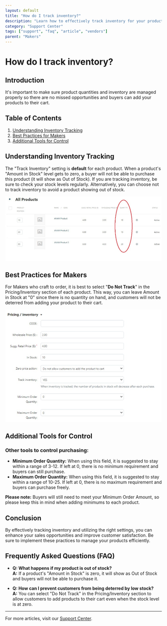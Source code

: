 ```yaml
---
layout: default
title: "How do I track inventory?"
description: "Learn how to effectively track inventory for your products."
category: "Support Center"
tags: ["support", "faq", "article", "vendors"]
parent: "Makers"
---
```


# How do I track inventory?

## Introduction

It's important to make sure product quantities and inventory are managed properly so there are no missed opportunities and buyers can add your products to their cart. 

## Table of Contents
1. [Understanding Inventory Tracking](#understanding-inventory-tracking)
2. [Best Practices for Makers](#best-practices-for-makers)
3. [Additional Tools for Control](#additional-tools-for-control)

## Understanding Inventory Tracking

The "Track Inventory" setting is **default** for each product. When a product's "Amount in Stock" level gets to zero, a buyer will not be able to purchase this product (it will show as Out of Stock). If you are tracking inventory, be sure to check your stock levels regularly. Alternatively, you can choose not to track inventory to avoid a product showing out of stock.

![Inventory Tracking](/images/Untitled_design__12_.png)

## Best Practices for Makers

For Makers who craft to order, it is best to select "**Do Not Track**" in the Pricing/Inventory section of each product. This way, you can leave Amount in Stock at "0" since there is no quantity on hand, and customers will not be deterred from adding your product to their cart.

![Craft to Order](/images/Web_capture_24-2-2022_2187_anamcraft.jpg)

## Additional Tools for Control

### Other tools to control purchasing:

- **Minimum Order Quantity:** When using this field, it is suggested to stay within a range of 3-12. If left at 0, there is no minimum requirement and buyers can still purchase.
- **Maximum Order Quantity:** When using this field, it is suggested to stay within a range of 10-25. If left at 0, there is no maximum requirement and buyers can purchase freely.

**Please note:** Buyers will still need to meet your Minimum Order Amount, so please keep this in mind when adding minimums to each product.

## Conclusion

By effectively tracking inventory and utilizing the right settings, you can enhance your sales opportunities and improve customer satisfaction. Be sure to implement these practices to manage your products efficiently.

## Frequently Asked Questions (FAQ)

- **Q: What happens if my product is out of stock?**  
  **A:** If a product's "Amount in Stock" is zero, it will show as Out of Stock and buyers will not be able to purchase it.

- **Q: How can I prevent customers from being deterred by low stock?**  
  **A:** You can select "Do Not Track" in the Pricing/Inventory section to allow customers to add products to their cart even when the stock level is at zero.

---

For more articles, visit our [Support Center](https://support.anamcraft.com).